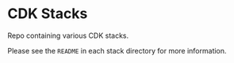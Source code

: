 # CDK Stacks

Repo containing various CDK stacks.

Please see the `README` in each stack directory for more information.

